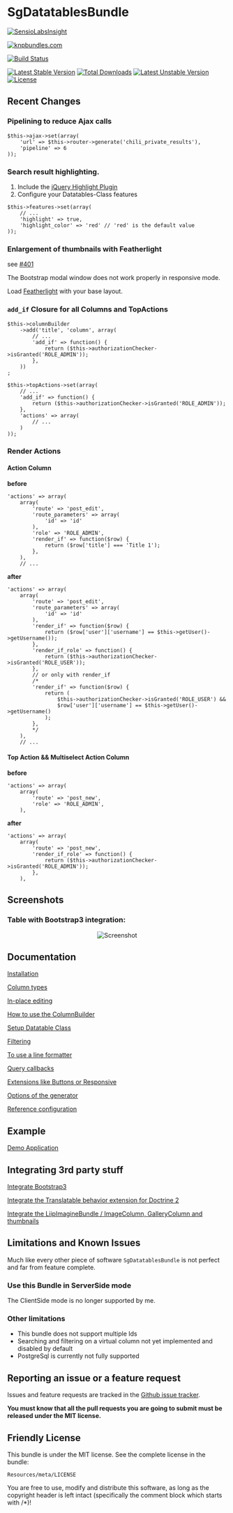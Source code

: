 # SgDatatablesBundle

[![SensioLabsInsight](https://insight.sensiolabs.com/projects/61803d08-17ab-4a69-ad13-6ec448762332/big.png)](https://insight.sensiolabs.com/projects/61803d08-17ab-4a69-ad13-6ec448762332)

[![knpbundles.com](http://knpbundles.com/stwe/DatatablesBundle/badge)](http://knpbundles.com/stwe/DatatablesBundle)

[![Build Status](https://travis-ci.org/stwe/DatatablesBundle.svg?branch=master)](https://travis-ci.org/stwe/DatatablesBundle)

[![Latest Stable Version](https://poser.pugx.org/sg/datatablesbundle/v/stable)](https://packagist.org/packages/sg/datatablesbundle) [![Total Downloads](https://poser.pugx.org/sg/datatablesbundle/downloads)](https://packagist.org/packages/sg/datatablesbundle) [![Latest Unstable Version](https://poser.pugx.org/sg/datatablesbundle/v/unstable)](https://packagist.org/packages/sg/datatablesbundle) [![License](https://poser.pugx.org/sg/datatablesbundle/license)](https://packagist.org/packages/sg/datatablesbundle)

## Recent Changes

### Pipelining to reduce Ajax calls

```
$this->ajax->set(array(
    'url' => $this->router->generate('chili_private_results'),
    'pipeline' => 6
));
```

### Search result highlighting.

1. Include the [jQuery Highlight Plugin](http://bartaz.github.io/sandbox.js/jquery.highlight.html)
2. Configure your Datatables-Class features

```
$this->features->set(array(
    // ...
    'highlight' => true,
    'highlight_color' => 'red' // 'red' is the default value
));
```

### Enlargement of thumbnails with Featherlight

see [#401](https://github.com/stwe/DatatablesBundle/issues/401)

The Bootstrap modal window does not work properly in responsive mode.
 
Load [Featherlight](https://github.com/noelboss/featherlight/) with your base layout.  

### `add_if` Closure for all Columns and TopActions

```
$this->columnBuilder
    ->add('title', 'column', array(
        // ...
        'add_if' => function() {
            return ($this->authorizationChecker->isGranted('ROLE_ADMIN'));
        },
    ))
;
```

```
$this->topActions->set(array(
    // ...
    'add_if' => function() {
        return ($this->authorizationChecker->isGranted('ROLE_ADMIN'));
    },
    'actions' => array(
        // ...
    )
));
```

### Render Actions

#### Action Column

**before**

```
'actions' => array(
    array(
        'route' => 'post_edit',
        'route_parameters' => array(
            'id' => 'id'
        ),
        'role' => 'ROLE_ADMIN',
        'render_if' => function($row) {
            return ($row['title'] === 'Title 1');
        },
    ),
    // ...
```

**after**

```
'actions' => array(
    array(
        'route' => 'post_edit',
        'route_parameters' => array(
            'id' => 'id'
        ),
        'render_if' => function($row) {
            return ($row['user']['username'] == $this->getUser()->getUsername());
        },
        'render_if_role' => function() {
            return ($this->authorizationChecker->isGranted('ROLE_USER'));
        },
        // or only with render_if
        /*
        'render_if' => function($row) {
            return (
                $this->authorizationChecker->isGranted('ROLE_USER') &&
                $row['user']['username'] == $this->getUser()->getUsername()
            );
        },
        */
    ),
    // ...
```

#### Top Action && Multiselect Action Column

**before**

```
'actions' => array(
    array(
        'route' => 'post_new',
        'role' => 'ROLE_ADMIN',
    ),
```

**after**

```
'actions' => array(
    array(
        'route' => 'post_new',
        'render_if_role' => function() {
            return ($this->authorizationChecker->isGranted('ROLE_ADMIN'));
        },
    ),
```


## Screenshots

### Table with Bootstrap3 integration: 

<div style="text-align:center"><img alt="Screenshot" src="https://github.com/stwe/DatatablesBundle/raw/master/Resources/images/sc1.jpg"></div>

## Documentation

[Installation](https://github.com/stwe/DatatablesBundle/blob/master/Resources/doc/installation.md)

[Column types](https://github.com/stwe/DatatablesBundle/blob/master/Resources/doc/columns.md)

[In-place editing](https://github.com/stwe/DatatablesBundle/blob/master/Resources/doc/editable.md)

[How to use the ColumnBuilder](https://github.com/stwe/DatatablesBundle/blob/master/Resources/doc/columnBuilder.md)

[Setup Datatable Class](https://github.com/stwe/DatatablesBundle/blob/master/Resources/doc/setup.md)

[Filtering](https://github.com/stwe/DatatablesBundle/blob/master/Resources/doc/filter.md)

[To use a line formatter](https://github.com/stwe/DatatablesBundle/blob/master/Resources/doc/lineFormatter.md)

[Query callbacks](https://github.com/stwe/DatatablesBundle/blob/master/Resources/doc/query.md)

[Extensions like Buttons or Responsive](https://github.com/stwe/DatatablesBundle/blob/master/Resources/doc/extensions.md)

[Options of the generator](https://github.com/stwe/DatatablesBundle/blob/master/Resources/doc/generator.md)

[Reference configuration](https://github.com/stwe/DatatablesBundle/blob/master/Resources/doc/configuration.md)

## Example

[Demo Application](https://github.com/stwe/DtBundleDemo)

## Integrating 3rd party stuff 

[Integrate Bootstrap3](https://github.com/stwe/DatatablesBundle/blob/master/Resources/doc/bootstrap3.md)

[Integrate the Translatable behavior extension for Doctrine 2](https://github.com/stwe/DatatablesBundle/blob/master/Resources/doc/translatable.md)

[Integrate the LiipImagineBundle / ImageColumn, GalleryColumn and thumbnails](https://github.com/stwe/DatatablesBundle/blob/master/Resources/doc/thumbs.md)

## Limitations and Known Issues

Much like every other piece of software `SgDatatablesBundle` is not perfect and far from feature complete.

### Use this Bundle in ServerSide mode

The ClientSide mode is no longer supported by me.

### Other limitations

- This bundle does not support multiple Ids
- Searching and filtering on a virtual column not yet implemented and disabled by default
- PostgreSql is currently not fully supported

## Reporting an issue or a feature request

Issues and feature requests are tracked in the [Github issue tracker](https://github.com/stwe/DatatablesBundle/issues).

**You must know that all the pull requests you are going to submit must be released under the MIT license.**

## Friendly License

This bundle is under the MIT license. See the complete license in the bundle:

    Resources/meta/LICENSE

You are free to use, modify and distribute this software, as long as the copyright header is left intact (specifically the comment block which starts with /*)!
